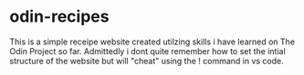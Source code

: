 # odin-recipes
This is a simple receipe website created utilzing skills i have learned on The Odin Project so far.
Admittedly i dont quite remember how to set the intial structure of the website but will "cheat" using the ! command in vs code.
